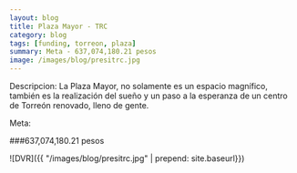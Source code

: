 ```yaml
---
layout: blog
title: Plaza Mayor - TRC
category: blog
tags: [funding, torreon, plaza]
summary: Meta - 637,074,180.21 pesos
image: /images/blog/presitrc.jpg
---
```


Descripcion:
La Plaza Mayor, no solamente es un espacio magnífico, también es la realización del sueño y un paso a la esperanza de un centro de Torreón renovado, lleno de gente.

Meta:

###637,074,180.21 pesos

![DVR]({{ "/images/blog/presitrc.jpg" | prepend: site.baseurl}})